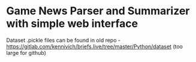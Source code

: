 # Game News Parser and Summarizer with simple web interface
Dataset .pickle files can be found in old repo - https://gitlab.com/kennivich/briefs.live/tree/master/Python/dataset (too large for github)
